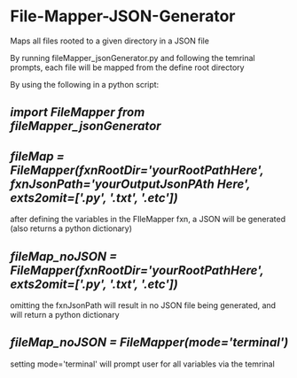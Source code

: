 # File-Mapper-JSON-Generator
Maps all files rooted to a given directory in a JSON file

By running fileMapper_jsonGenerator.py and following the temrinal prompts, each file will be mapped from the define root directory

By using the following in a python script:

## *import FileMapper from fileMapper_jsonGenerator*

## *fileMap = FileMapper(fxnRootDir='yourRootPathHere', fxnJsonPath='yourOutputJsonPAth Here', exts2omit=['.py', '.txt', '.etc'])*
after defining the variables in the FIleMapper fxn, a JSON will be generated (also returns a python dictionary)


## *fileMap_noJSON = FileMapper(fxnRootDir='yourRootPathHere', exts2omit=['.py', '.txt', '.etc'])*
omitting the fxnJsonPath will result in no JSON file being generated, and will return a python dictionary


## *fileMap_noJSON = FileMapper(mode='terminal')*
setting mode='terminal' will prompt user for all variables via the temrinal

